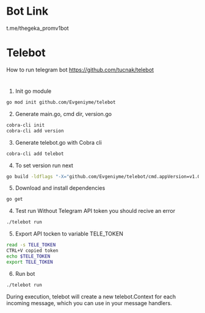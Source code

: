 # Bot Link 
t.me/thegeka_promv1bot

# Telebot
How to run telegram bot
https://github.com/tucnak/telebot
#
1. Init go module

```bash
go mod init github.com/Evgeniyme/telebot
``` 
2. Generate main.go, cmd dir, version.go
```bash
cobra-cli init 
cobra-cli add version 
``` 
3. Generate telebot.go with Cobra cli 

```bash
cobra-cli add telebot 
``` 
4. To set version run next
```bash
go build -ldflags "-X="github.com/Evgeniyme/telebot/cmd.appVersion=v1.0.*
``` 
5. Download and install dependencies

```bash
go get 
``` 
4. Test run
Without Telegram API token you should recive an error

```bash
./telebot run
``` 

5. Export API tocken to variable TELE_TOKEN
```bash
read -s TELE_TOKEN 
CTRL+V copied token
echo $TELE_TOKEN
export TELE_TOKEN
```
6. Run bot 

```bash
./telebot run
```

During execution, telebot will create a new telebot.Context for each incoming message, which you can use in your message handlers.
